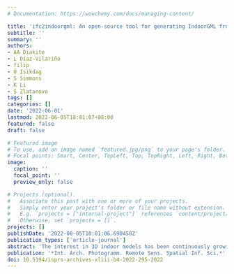 ```yaml
---
# Documentation: https://wowchemy.com/docs/managing-content/

title: 'ifc2indoorgml: An open-source tool for generating IndoorGML from IFC'
subtitle: ''
summary: ''
authors:
- AA Diakite
- L Díaz-Vilariño
- filip
- Ü Isikdag
- S Simmons
- K Li
- S Zlatanova
tags: []
categories: []
date: '2022-06-01'
lastmod: 2022-06-05T18:01:07+08:00
featured: false
draft: false

# Featured image
# To use, add an image named `featured.jpg/png` to your page's folder.
# Focal points: Smart, Center, TopLeft, Top, TopRight, Left, Right, BottomLeft, Bottom, BottomRight.
image:
  caption: ''
  focal_point: ''
  preview_only: false

# Projects (optional).
#   Associate this post with one or more of your projects.
#   Simply enter your project's folder or file name without extension.
#   E.g. `projects = ["internal-project"]` references `content/project/deep-learning/index.md`.
#   Otherwise, set `projects = []`.
projects: []
publishDate: '2022-06-05T10:01:06.690450Z'
publication_types: ['article-journal']
abstract: 'The interest in 3D indoor models has been continuously growing. Most such models are made available as point clouds or BIM (e.g., IFC), the former being generally provided as unstructured information while the latter comes highly structured and rich in semantic information. IFC models are consequently more suitable for direct use, but they can be very complex and contain too many details, which often raises privacy concerns. IndoorGML is one of the standards for describing 3D indoor space with the purpose of supporting Location Based Services (LBS). It relies on solid scientific concepts and offers a high flexibility with extension mechanisms. It provides a geometric, topological, and semantic description of the indoor which facilitates specifically applications like indoor navigation or facility management. Additionally, it can represent complex indoor environments without compromising privacy, thanks to its high level of abstraction. However, despite its solid conceptual basis, IndoorGML is suffering from a lack of practical tools and remains hard to produce, making it largely unavailable. In this project, we developed an open-source tool named ifc2indoorgml allowing to automatically generate IndoorGML models from IFC data. We discuss the workflow and the different development approaches. By making such tool available to the wider public, we expect more 3D IndoorGML models to be created and made freely available for research and development within the spatial community and beyond.'
publication: '*Int. Arch. Photogramm. Remote Sens. Spatial Inf. Sci.*'
doi: 10.5194/isprs-archives-xliii-b4-2022-295-2022
---
```


